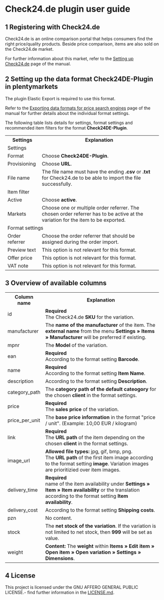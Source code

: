 
# Check24.de plugin user guide

<div class="container-toc"></div>

## 1 Registering with Check24.de

Check24.de is an online comparison portal that helps consumers find the right price/quality products. Beside price comparison, items are also sold on the Check24.de market. 

For further information about this market, refer to the [Setting up Check24.de](https://knowledge.plentymarkets.com/en/omni-channel/multi-channel/check24) page of the manual.

## 2 Setting up the data format Check24DE-Plugin in plentymarkets

The plugin Elastic Export is required to use this format.

Refer to the [Exporting data formats for price search engines](https://knowledge.plentymarkets.com/en/basics/data-exchange/exporting-data#30) page of the manual for further details about the individual format settings.

The following table lists details for settings, format settings and recommended item filters for the format **Check24DE-Plugin**.

<table>
    <tr>
        <th>
            Settings
        </th>
        <th>
            Explanation
        </th>
    </tr>
    <tr>
        <td class="th" colspan="2">
            Settings
        </td>
    </tr>
    <tr>
        <td>
            Format
        </td>
        <td>
            Choose <b>Check24DE-Plugin</b>.
        </td>        
    </tr>
    <tr>
        <td>
            Provisioning
        </td>
        <td>
            Choose <b>URL</b>.
        </td>        
    </tr>
    <tr>
        <td>
            File name
        </td>
        <td>
            The file name must have the ending <b>.csv</b> or <b>.txt</b> for Check24.de to be able to import the file successfully.
        </td>        
    </tr>
    <tr>
        <td class="th" colspan="2">
            Item filter
        </td>
    </tr>
    <tr>
        <td>
            Active
        </td>
        <td>
            Choose <b>active</b>.
        </td>        
    </tr>
    <tr>
        <td>
            Markets
        </td>
        <td>
            Choose one or multiple order referrer. The chosen order referrer has to be active at the variation for the item to be exported.
        </td>        
    </tr>
    <tr>
        <td class="th" colspan="2">
            Format settings
        </td>
    </tr>
    <tr>
        <td>
            Order referrer
        </td>
        <td>
            Choose the order referrer that should be assigned during the order import.
        </td>        
    </tr>
    <tr>
        <td>
            Preview text
        </td>
        <td>
            This option is not relevant for this format.
        </td>        
    </tr>
    <tr>
        <td>
            Offer price
        </td>
        <td>
            This option is not relevant for this format.
        </td>        
    </tr>
    <tr>
        <td>
            VAT note
        </td>
        <td>
            This option is not relevant for this format.
        </td>        
    </tr>
</table>

## 3 Overview of available columns

<table>
    <tr>
        <th>
            Column name
        </th>
        <th>
            Explanation
        </th>
    </tr>
    <tr>
		<td>
			id
		</td>
		<td>
		    <b>Required</b><br>
			The Check24.de <b>SKU</b> for the variation.
		</td>        
	</tr>
	<tr>
		<td>
			manufacturer
		</td>
		<td>
		    The <b>name of the manufacturer</b> of the item. The <b>external name</b> from the menu <b>Settings » Items » Manufacturer</b> will be preferred if existing.
		</td>        
	</tr>
	<tr>
		<td>
			mpnr
		</td>
		<td>
		    The <b>Model</b> of the variation.
		</td>        
	</tr>
	<tr>
		<td>
			ean
		</td>
		<td>
		    <b>Required</b><br>
		    According to the format setting <b>Barcode</b>.
		</td>        
	</tr>
	<tr>
		<td>
			name
		</td>
		<td>
		    <b>Required</b><br>
		    According to the format setting <b>Item Name</b>.
		</td>        
	</tr>
	<tr>
		<td>
			description
		</td>
		<td>
		    According to the format setting <b>Description</b>.
		</td>        
	</tr>
	<tr>
		<td>
			category_path
		</td>
		<td>
		    The <b>category path of the default cateogory</b> for the chosen <b>client</b> in the format settings.
		</td>        
	</tr>
	<tr>
		<td>
			price
		</td>
		<td>
		    <b>Required</b><br>
		    The <b>sales price</b> of the variation.
		</td>        
	</tr>
	<tr>
		<td>
			price_per_unit
		</td>
		<td>
		    The <b>base price information</b> in the format "price / unit". (Example: 10,00 EUR / kilogram)
		</td>        
	</tr>
	<tr>
		<td>
			link
		</td>
		<td>
		    <b>Required</b><br>
		    The <b>URL path</b> of the item depending on the chosen <b>client</b> in the format settings.
		</td>        
	</tr>
	<tr>
		<td>
			image_url
		</td>
		<td>
            <b>Allowed file types:</b> jpg, gif, bmp, png.<br>
            The <b>URL path</b> of the first item image according to the format setting <b>image</b>. Variation images are prioritizied over item images.
		</td>        
	</tr>
	<tr>
		<td>
			delivery_time
		</td>
		<td>
		    <b>Required</b><br>
			<The <b>name of the item availability</b> under <b>Settings » Item » Item availability</b> or the translation according to the format setting <b>Item availability</b>.
		</td>        
	</tr>
	<tr>
		<td>
			delivery_cost
		</td>
		<td>
			According to the format setting <b>Shipping costs</b>.
		</td>        
	</tr>
	<tr>
		<td>
			pzn
		</td>
		<td>
			No content.
		</td>        
	</tr>
	<tr>
		<td>
			stock
		</td>
		<td>
			The <b>net stock of the variation</b>. If the variation is not limited to net stock, then <b>999</b> will be set as value.
		</td>        
	</tr>
	<tr>
		<td>
			weight
		</td>
		<td>
			<b>Content:</b> The <b>weight</b> within <b>Items » Edit item » Open item » Open variation » Settings » Dimensions</b>.
		</td>        
	</tr>
</table>

## 4 License

This project is licensed under the GNU AFFERO GENERAL PUBLIC LICENSE.- find further information in the [LICENSE.md](https://github.com/plentymarkets/plugin-elastic-export-check-24-de/blob/master/LICENSE.md).
